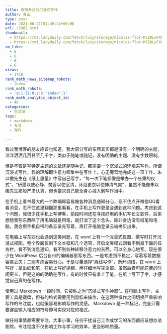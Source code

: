 ```yaml
---
title: 保持专注与沉浸式写作
author: 青山
type: post
date: 2021-06-21T01:49:43+00:00
url: /3982.html
thumbnail:
  - https://rmt.ladydaily.com/fetch/lucy/storage/nicolas-flor-M7Z0LoFXQ1A-unsplash.jpg
  - https://rmt.ladydaily.com/fetch/lucy/storage/nicolas-flor-M7Z0LoFXQ1A-unsplash.jpg
zm_like:
  - 6
  - 6
  - 6
  - 6
views:
  - 1758
rank_math_news_sitemap_robots:
  - index
rank_math_robots:
  - 'a:1:{i:0;s:5:"index";}'
rank_math_analytic_object_id:
  - 46
categories:
  - 生活记
tags:
  - markdown
  - 专注
  - 写作

---
```

看过我博客的朋友应该也知道，我大部分写的东西其实都是没有一个明确的主题，洋洋洒洒几百甚至几千字，类似于随笔或随记，没有明确的主题、没有字数限制。

但是不管是写特定主题的文章还是随手记，都需要一个沉浸式的环境来写作。所谓沉浸式写作，我的理解即注意力都集中在写作上，心无旁骛地完成这一项工作。朱以撒先生在《纸上思量》中写自己写字，“每一次下笔都像是举办一个庄重的仪式”，“研墨以使心静，焚香以使室清，沐浴更衣以使神清气爽”，虽然不能像朱以撒先生那般严肃认真，但也要求自己能全身心投入到写作当中。

在手机上看书最大的一个弊端即容易被各种消息通知分心，忍不住点开微信QQ看看消息，忍不住这里翻翻那里看看，在手机上写作更是会遇到这种问题。考虑到这个问题，我很少在手机上写博客，前段时间还在寻找好用的手机写长文软件，后来想想我写东西除了用电脑就是用笔，就打消了这个念头。除非身边没有纸笔和电脑，我会用手机自带的备忘录先写着，再打开电脑登录云端拷贝出来。

在电脑上写东西也会遇到这类问题，在 word 上有一个沉浸式视图，撰写时打开沉浸式视图，整个界面仅剩下文本框和几个选项，开启全屏模式则看不到最下面的任务栏，看不到消息通知，看不到各种转移注意力的东西，可以全身心地写。现在很少在 WordPress 后台自带的编辑器里写东西，一是考虑到不稳定，写着写着数据容易丢失；二则考虑容易分心。于是尽量选择“离线写作”，断开网络，在 word 上写好；拿出纸和笔，在纸上写好提纲，再仔细地写完全部。虽然后者可能花费的时间更长，但是这的的确确在写作，有的时候只有拿上了笔，在纸上写下了字，才感觉自己真的在写作。

使用过 Markdown 一段时间，它被称之为“沉浸式写作神器”。在电脑上写作，主要工具是键盘，但有的格式需要用到鼠标来操作，在这两种操作之间切换严重影响写作的专注度，也就很容易影响写作的灵感。 Markdown 是一种标记，完全只需要键盘输入相应的符号即可实现对应的格式。

做任何事情都需要专注，大事小事，任何干扰自己工作或学习的东西都应该想办法剔除。专注程度不仅影响工作与学习的效率，更会影响质量。